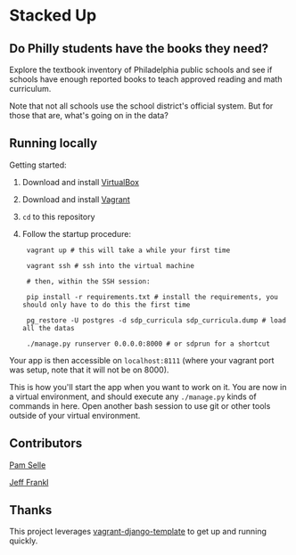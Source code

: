 # Stacked Up

## Do Philly students have the books they need?

Explore the textbook inventory of Philadelphia public schools and see if schools have enough reported books
to teach approved reading and math curriculum.

Note that not all schools use the school district's official system. But for those that are, what's going on in the data?

## Running locally

Getting started:

1. Download and install [VirtualBox](https://www.virtualbox.org/)
2. Download and install [Vagrant](http://www.vagrantup.com/)
3. `cd` to this repository
4. Follow the startup procedure:

        vagrant up # this will take a while your first time

        vagrant ssh # ssh into the virtual machine
        
        # then, within the SSH session:

        pip install -r requirements.txt # install the requirements, you should only have to do this the first time
          
        pg_restore -U postgres -d sdp_curricula sdp_curricula.dump # load all the datas

        ./manage.py runserver 0.0.0.0:8000 # or sdprun for a shortcut

Your app is then accessible on `localhost:8111` (where your vagrant port was setup, note that it will not be on 8000).

This is how you'll start the app when you want to work on it. You are now in a virtual environment, and should execute any `./manage.py` kinds of commands in here. Open another bash session to use git or other tools outside of your virtual environment.

## Contributors

[Pam Selle](http://github.com/pselle)

[Jeff Frankl](http://github.com/jfrankl)

## Thanks

This project leverages [vagrant-django-template](https://github.com/torchbox/vagrant-django-template) to get up and running quickly.
